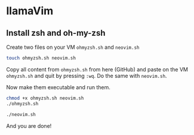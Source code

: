 # llamaVim

## Install zsh and oh-my-zsh
Create two files on your VM `ohmyzsh.sh` and `neovim.sh`

```bash
touch ohmyzsh.sh neovim.sh
```
Copy all content from `ohmyzsh.sh` from here (GitHub) and paste on the VM `ohmyzsh.sh` and quit by pressing `:wq`. Do the same with `neovim.sh`.

Now make them executable and run them.
```bash
chmod +x ohmyzsh.sh neovim.sh
./ohmyzsh.sh
```

```bash
./neovim.sh
```

And you are done!
